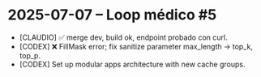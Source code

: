 # 2025-07-07 – Loop médico #5
- [CLAUDIO] ✅ merge dev, build ok, endpoint probado con curl.
- [CODEX] ❌ FillMask error; fix sanitize parameter max_length → top_k, top_p.
- [CODEX] Set up modular apps architecture with new cache groups.

